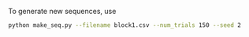 
To generate new sequences, use

```bash
python make_seq.py --filename block1.csv --num_trials 150 --seed 2
```
